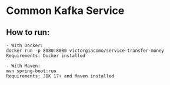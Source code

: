 # Common Kafka Service

## How to run:

    - With Docker: 
    docker run -p 8080:8080 victorgiacomo/service-transfer-money
    Requirements: Docker installed
    
    - With Maven:
    mvn spring-boot:run
    Requirements: JDK 17+ and Maven installed